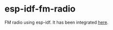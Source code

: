 # esp-idf-fm-radio
FM radio using esp-idf.
It has been integrated [here](https://github.com/nopnop2002/esp-idf-tea5767/tree/main/WebSocket).   
